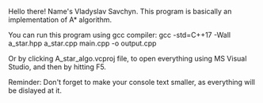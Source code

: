 Hello there!
Name's Vladyslav Savchyn.
This program is basically an implementation of A* algorithm.

You can run this program using gcc compiler:
gcc -std=C++17 -Wall a_star.hpp a_star.cpp main.cpp -o output.cpp

Or by clicking A_star_algo.vcproj file, to open everything using MS Visual Studio, and then by hitting F5.

Reminder: Don't forget to make your console text smaller, as everything will be dislayed at it.